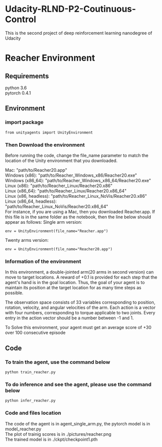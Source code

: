 # Udacity-RLND-P2-Coutinuous-Control
This is the second project of deep reinforcement learning nanodegree of Udacity

# Reacher Environment

## Requirements
python 3.6 <br>pytorch 0.4.1<br>

## Environment
### import package
```
from unityagents import UnityEnvironment
```

### Then Download the environment
Before running the code, change the file_name parameter to match the location of the Unity environment that you downloaded.

Mac: "path/to/Reacher20.app"<br>
Windows (x86): "path/to/Reacher_Windows_x86/Reacher20.exe"<br>
Windows (x86_64): "path/to/Reacher_Windows_x86_64/Reacher20.exe"<br>
Linux (x86): "path/to/Reacher_Linux/Reacher20.x86"<br>
Linux (x86_64): "path/to/Reacher_Linux/Reacher20.x86_64"<br>
Linux (x86, headless): "path/to/Reacher_Linux_NoVis/Reacher20.x86"<br>
Linux (x86_64, headless): "path/to/Reacher_Linux_NoVis/Reacher20.x86_64"<br>
For instance, if you are using a Mac, then you downloaded Reacher.app. If this file is in the same folder as the notebook, then the line below should appear as follows:
Single arm version:
```
env = UnityEnvironment(file_name="Reacher.app")
```
Twenty arms version:
```
env = UnityEnvironment(file_name="Reacher20.app")
```
### Information of the environment
In this environment, a double-jointed arm(20 arms in second version) can move to target locations. A reward of +0.1 is provided for each step that the agent's hand is in the goal location. Thus, the goal of your agent is to maintain its position at the target location for as many time steps as possible.

The observation space consists of 33 variables corresponding to position, rotation, velocity, and angular velocities of the arm. Each action is a vector with four numbers, corresponding to torque applicable to two joints. Every entry in the action vector should be a number between -1 and 1.

To Solve this environment, your agent must get an average score of +30 over 100 consecutive episode

## Code
### To train the agent, use the command below
```
python train_reacher.py
```
### To do inference and see the agent, please use the command below
```
python infer_reacher.py
```
### Code and files location
The code of the agent is in agent_single_arm.py, the pytorch model is in model_reacher.py<br>
The plot of trainig scores is in ./pictures/reacher.png<br>
The trained model is in ./ckpt/checkpoint1.pth<br>
